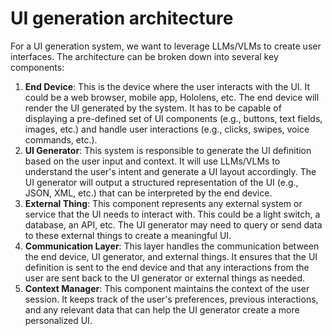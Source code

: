# UI generation architecture
For a UI generation system, we want to leverage LLMs/VLMs to create user interfaces. The architecture can be broken down into several key components: 
1. **End Device**: This is the device where the user interacts with the UI. It could be a web browser, mobile app, Hololens, etc. The end device will render the UI generated by the system. It has to be capable of displaying a pre-defined set of UI components (e.g., buttons, text fields, images, etc.) and handle user interactions (e.g., clicks, swipes, voice commands, etc.).
2. **UI Generator**: This system is responsible to generate the UI definition based on the user input and context. It will use LLMs/VLMs to understand the user's intent and generate a UI layout accordingly. The UI generator will output a structured representation of the UI (e.g., JSON, XML, etc.) that can be interpreted by the end device.
3. **External Thing**: This component represents any external system or service that the UI needs to interact with. This could be a light switch, a database, an API, etc. The UI generator may need to query or send data to these external things to create a meaningful UI.
4. **Communication Layer**: This layer handles the communication between the end device, UI generator, and external things. It ensures that the UI definition is sent to the end device and that any interactions from the user are sent back to the UI generator or external things as needed.
5. **Context Manager**: This component maintains the context of the user session. It keeps track of the user's preferences, previous interactions, and any relevant data that can help the UI generator create a more personalized UI.